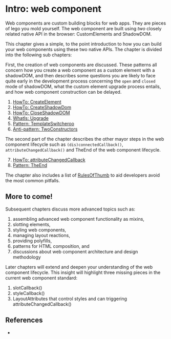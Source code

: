 # Intro: web component

Web components are custom building blocks for web apps. They are pieces of lego you mold yourself.
The web component are built using *two* closely related native API in the browser: CustomElements
and ShadowDOM.

This chapter gives a simple, to the point introduction to how you can build your web components
using these two native APIs. The chapter is divided into the following sub chapters:

First, the creation of web components are discussed. These patterns all concern how you create a
web component as a custom element with a shadowDOM, and then describes some questions you are likely
to face quite early in the development process concerning the `open` and `closed` mode of shadowDOM,
what the custom element upgrade process entails, and how web component construction can be delayed.

1. [HowTo: CreateElement](2_HowTo_CreateElement.md)
2. [HowTo: CreateShadowDom](3_HowTo_CreateShadowDom.md)
3. [HowTo: CloseShadowDOM](4_HowTo_closed_shadowRoot.md)
4. [WhatIs: Upgrade](5_WhatIs_upgrade.md)
5. [Pattern: TemplateSwitcheroo](6_Pattern_TemplateSwitcheroo.md)
6. [Anti-pattern: TwoConstructors](9_Anti_TwoConstructors.md)

The second part of the chapter describes the other mayor steps in the web component lifecycle
such as `(dis)connectedCallback()`, `attributeChangedCallback()` and TheEnd of the web component
lifecycle.

7. [HowTo: attributeChangedCallback](7_HowTo_attributeChangedCallback.md)
8. [Pattern: TheEnd](8_Pattern_TheEnd.md)

The chapter also includes a list of [RulesOfThumb](10_rulesOfThumb.md) to aid developers avoid the most
common pitfalls.

## More to come!

Subsequent chapters discuss more advanced topics such as:
1. assembling advanced web component functionality as mixins,
2. slotting elements,
3. styling web components,
4. managing layout reactions,
5. providing polyfills,
6. patterns for HTML composition, and
7. discussions about web component architecture and design methodology

Later chapters will extend and deepen your understanding of the web component lifecycle. This insight
will highlight three missing pieces in the current web component standard:

1. slotCallback()
2. styleCallback()
3. LayoutAttributes that control styles and can triggering attributeChangedCallback()

## References

 *
